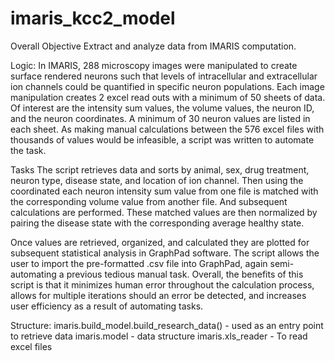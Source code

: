 # imaris_kcc2_model

Overall Objective
Extract and analyze data from IMARIS computation.

Logic:
In IMARIS, 288 microscopy images were manipulated to create surface rendered neurons such that levels of intracellular and extracellular ion channels could be quantified in specific neuron populations.
Each image manipulation creates 2 excel read outs with a minimum of 50 sheets of data. Of interest are the intensity sum values, the volume values, the neuron ID, and the neuron coordinates. A minimum of 30 neuron values are listed in each sheet.
As making manual calculations between the 576 excel files with thousands of values would be infeasible, a script was written to automate the task.

Tasks
The script retrieves data and sorts by animal, sex, drug treatment, neuron type, disease state, and location of ion channel. Then using the coordinated each neuron intensity sum value from one file is matched with the corresponding volume value from another file. And subsequent calculations are performed.
These matched values are then normalized by pairing the disease state with the corresponding average healthy state.

Once values are retrieved, organized, and calculated they are plotted for subsequent statistical analysis in GraphPad software. The script allows the user to import the pre-formatted .csv file into GraphPad, again semi-automating a previous tedious manual task.
Overall, the benefits of this script is that it minimizes human error throughout the calculation process, allows for multiple iterations should an error be detected, and increases user efficiency as a result of automating tasks.

Structure:
imaris.build_model.build_research_data() - used as an entry point to retrieve data
imaris.model - data structure
imaris.xls_reader - To read excel files